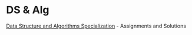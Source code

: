 # DS & Alg
[Data Structure and Algorithms Specialization](https://www.coursera.org/specializations/data-structures-algorithms) - Assignments and Solutions
